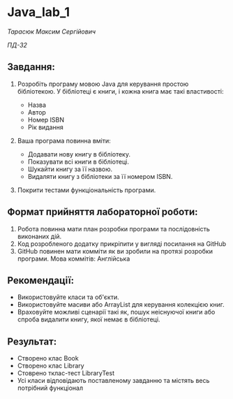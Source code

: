 # Java_lab_1

*Тарасюк Максим Сергійович*

*ПД-32*

## Завдання:
1. Розробіть програму мовою Java для керування простою бібліотекою. У бібліотеці є книги, і кожна книга має такі властивості:
    * Назва
    * Автор
    * Номер ISBN
    * Рік видання
      
2. Ваша програма повинна вміти:
    * Додавати нову книгу в бібліотеку.
    * Показувати всі книги в бібліотеці.
    * Шукайти книгу за її назвою.
    * Видаляти книгу з бібліотеки за її номером ISBN.
      
3. Покрити тестами функціональність програми.


## Формат прийняття лабораторної роботи: 
1. Робота повинна мати план розробки програми та послідовність виконаних дій.
2. Код розробленого додатку прикріпити у вигляді посилання на GitHub
3. GitHub повинен мати комміти як ви зробили на протязі розробки програми. Мова коммітів: Англійська

   
## Рекомендації:
* Використовуйте класи та об'єкти.
* Використовуйте масиви або ArrayList для керування колекцією книг.
* Враховуйте можливі сценарії такі як, пошук неіснуючої книги або спроба видалити книгу, якої немає в бібліотеці.


## Результат:
* Створено клас Book
* Створено клас Library
* Стоврено тклас-тест LibraryTest
* Усі класи відповідають поставленому завданню та містять весь потрібний функціонал
